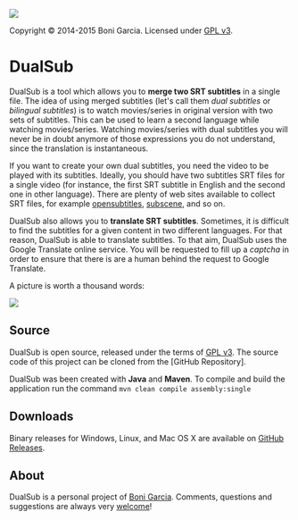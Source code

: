 [![][Logo]][Site]

Copyright &copy; 2014-2015 Boni Garcia. Licensed under [GPL v3].

DualSub
=======

DualSub is a tool which allows you to **merge two SRT subtitles** in a single file. The idea of using merged subtitles (let's call them *dual subtitles* or *bilingual subtitles*) is to watch movies/series in original version with two sets of subtitles. This can be used to learn a second language while watching movies/series. Watching movies/series with dual subtitles you will never be in doubt anymore of those expressions you do not understand, since the translation is instantaneous.

If you want to create your own dual subtitles, you need the video to be played with its subtitles. Ideally, you should have two subtitles SRT files for a single video (for instance, the first SRT subtitle in English and the second one in other language). There are plenty of web sites available to collect SRT files, for example [opensubtitles], [subscene], and so on.

DualSub also allows you to **translate SRT subtitles**. Sometimes, it is difficult to find the subtitles for a given content in two different languages. For that reason, DualSub is able to translate subtitles. To that aim, DualSub uses the Google Translate online service. You will be requested to fill up a *captcha* in order to ensure that there is are a human behind the request to Google Translate.

A picture is worth a thousand words:

![][screenshot]


Source
------

DualSub is open source, released under the terms of [GPL v3]. The source code of this project can be cloned from the [GitHub Repository].

DualSub was been created with **Java** and **Maven**. To compile and build the application run the command `mvn clean compile assembly:single`

Downloads
---------

Binary releases for Windows, Linux, and Mac OS X are available on [GitHub Releases].

About
-----

DualSub is a personal project of [Boni Garcia]. Comments, questions and suggestions are always very [welcome]!

[Logo]: http://bonigarcia.github.io/dualsub/img/dualsub.png
[GPL v3]: https://www.gnu.org/copyleft/gpl.html
[Site]: http://bonigarcia.github.io/dualsub/
[Boni Garcia]: http://bonigarcia.github.io/
[GitHub Releases]: https://github.com/bonigarcia/dualsub/releases
[opensubtitles]: http://www.opensubtitles.org/
[subscene]: http://subscene.com/
[welcome]: https://groups.google.com/forum/?hl=es#!forum/dualsub
[screenshot]: http://bonigarcia.github.io/dualsub/img/dualsub-collage.png

